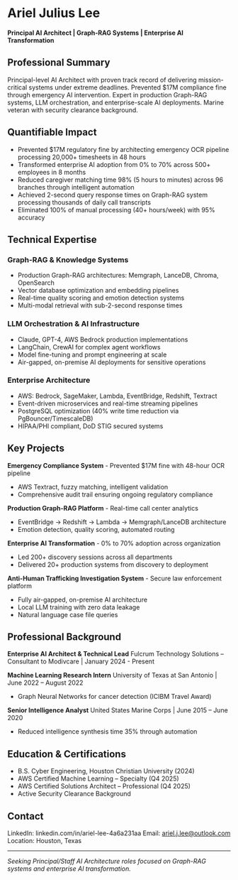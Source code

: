 # Ariel Julius Lee

**Principal AI Architect | Graph-RAG Systems | Enterprise AI Transformation**

## Professional Summary

Principal-level AI Architect with proven track record of delivering mission-critical systems under extreme deadlines. Prevented $17M compliance fine through emergency AI intervention. Expert in production Graph-RAG systems, LLM orchestration, and enterprise-scale AI deployments. Marine veteran with security clearance background.

## Quantifiable Impact

- Prevented $17M regulatory fine by architecting emergency OCR pipeline processing 20,000+ timesheets in 48 hours
- Transformed enterprise AI adoption from 0% to 70% across 500+ employees in 8 months
- Reduced caregiver matching time 98% (5 hours to minutes) across 96 branches through intelligent automation
- Achieved 2-second query response times on Graph-RAG system processing thousands of daily call transcripts
- Eliminated 100% of manual processing (40+ hours/week) with 95% accuracy

## Technical Expertise

### Graph-RAG & Knowledge Systems
- Production Graph-RAG architectures: Memgraph, LanceDB, Chroma, OpenSearch
- Vector database optimization and embedding pipelines
- Real-time quality scoring and emotion detection systems
- Multi-modal retrieval with sub-2-second response times

### LLM Orchestration & AI Infrastructure
- Claude, GPT-4, AWS Bedrock production implementations
- LangChain, CrewAI for complex agent workflows
- Model fine-tuning and prompt engineering at scale
- Air-gapped, on-premise AI deployments for sensitive operations

### Enterprise Architecture
- AWS: Bedrock, SageMaker, Lambda, EventBridge, Redshift, Textract
- Event-driven microservices and real-time streaming pipelines
- PostgreSQL optimization (40% write time reduction via PgBouncer/TimescaleDB)
- HIPAA/PHI compliant, DoD STIG secured systems

## Key Projects

**Emergency Compliance System** - Prevented $17M fine with 48-hour OCR pipeline
- AWS Textract, fuzzy matching, intelligent validation
- Comprehensive audit trail ensuring ongoing regulatory compliance

**Production Graph-RAG Platform** - Real-time call center analytics
- EventBridge → Redshift → Lambda → Memgraph/LanceDB architecture
- Emotion detection, quality scoring, automated routing

**Enterprise AI Transformation** - 0% to 70% adoption across organization
- Led 200+ discovery sessions across all departments
- Delivered 20+ production systems from discovery to deployment

**Anti-Human Trafficking Investigation System** - Secure law enforcement platform
- Fully air-gapped, on-premise AI architecture
- Local LLM training with zero data leakage
- Natural language case file queries

## Professional Background

**Enterprise AI Architect & Technical Lead**
Fulcrum Technology Solutions – Consultant to Modivcare | January 2024 - Present

**Machine Learning Research Intern**
University of Texas at San Antonio | June 2022 – August 2022
- Graph Neural Networks for cancer detection (ICIBM Travel Award)

**Senior Intelligence Analyst**
United States Marine Corps | June 2015 – June 2020
- Reduced intelligence synthesis time 35% through automation

## Education & Certifications

- B.S. Cyber Engineering, Houston Christian University (2024)
- AWS Certified Machine Learning – Specialty (Q4 2025)
- AWS Certified Solutions Architect – Professional (Q4 2025)
- Active Security Clearance Background

## Contact

LinkedIn: linkedin.com/in/ariel-lee-4a6a231aa
Email: ariel.j.lee@outlook.com
Location: Houston, Texas

---

*Seeking Principal/Staff AI Architecture roles focused on Graph-RAG systems and enterprise AI transformation.*